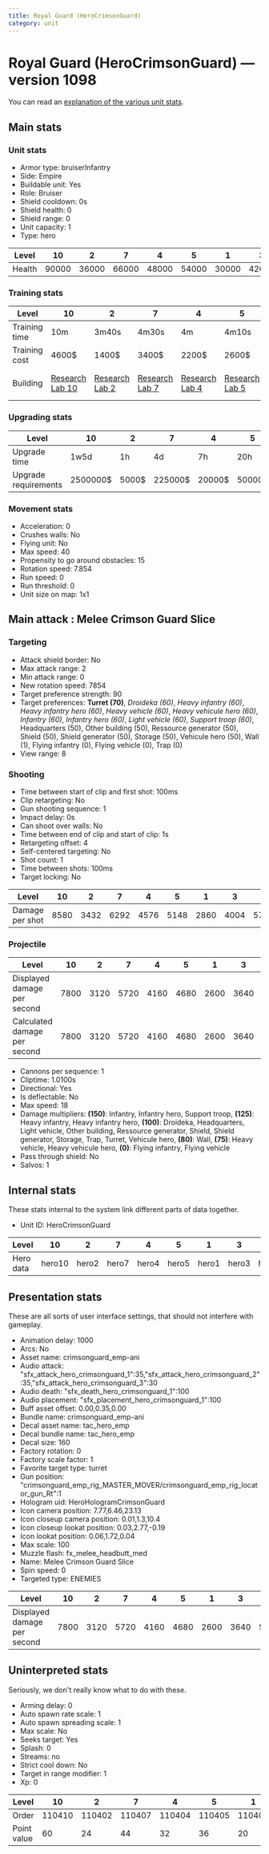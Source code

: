 ```yaml
---
title: Royal Guard (HeroCrimsonGuard)
category: unit
---
```


# Royal Guard (HeroCrimsonGuard) — version 1098

You can read an [explanation  of the various unit stats](unitexplained.md).

## Main stats

### Unit stats

  * Armor type: bruiserInfantry
  * Side: Empire
  * Buildable unit: Yes
  * Role: Bruiser
  * Shield cooldown: 0s
  * Shield health: 0
  * Shield range: 0
  * Unit capacity: 1
  * Type: hero

|Level |10   |2    |7    |4    |5    |1    |3    |6    |8    |9    |
|------|-----|-----|-----|-----|-----|-----|-----|-----|-----|-----|
|Health|90000|36000|66000|48000|54000|30000|42000|60000|72000|78000|


### Training stats

|Level        |10                                      |2                                      |7                                      |4                                      |5                                      |1                                           |3                                      |6                                      |8                                      |9                                      |
|-------------|----------------------------------------|---------------------------------------|---------------------------------------|---------------------------------------|---------------------------------------|--------------------------------------------|---------------------------------------|---------------------------------------|---------------------------------------|---------------------------------------|
|Training time|10m                                     |3m40s                                  |4m30s                                  |4m                                     |4m10s                                  |3m30s                                       |3m50s                                  |4m20s                                  |9m20s                                  |9m40s                                  |
|Training cost|4600$                                   |1400$                                  |3400$                                  |2200$                                  |2600$                                  |1000$                                       |1800$                                  |3000$                                  |4000$                                  |4200$                                  |
|Building     |[Research Lab 10](empireOffenseLab.html)|[Research Lab 2](empireOffenseLab.html)|[Research Lab 7](empireOffenseLab.html)|[Research Lab 4](empireOffenseLab.html)|[Research Lab 5](empireOffenseLab.html)|[Hero Command 4](empireTacticalCommand.html)|[Research Lab 3](empireOffenseLab.html)|[Research Lab 6](empireOffenseLab.html)|[Research Lab 8](empireOffenseLab.html)|[Research Lab 9](empireOffenseLab.html)|


### Upgrading stats

|Level               |10      |2    |7      |4     |5     |1    |3     |6      |8      |9       |
|--------------------|--------|-----|-------|------|------|-----|------|-------|-------|--------|
|Upgrade time        |1w5d    |1h   |4d     |7h    |20h   |0s   |2h30m |2d12h  |6d     |1w1d    |
|Upgrade requirements|2500000$|5000$|225000$|20000$|50000$|3000$|10000$|135000$|450000$|1500000$|


### Movement stats

  * Acceleration: 0
  * Crushes walls: No
  * Flying unit: No
  * Max speed: 40
  * Propensity to go around obstacles: 15
  * Rotation speed: 7.854
  * Run speed: 0
  * Run threshold: 0
  * Unit size on map: 1x1

## Main attack : Melee Crimson Guard Slice

### Targeting

  * Attack shield border: No
  * Max attack range: 2
  * Min attack range: 0
  * New rotation speed: 7854
  * Target preference strength: 90
  * Target preferences: **Turret (70)**, _Droideka (60)_, _Heavy infantry (60)_, _Heavy infantry hero (60)_, _Heavy vehicle (60)_, _Heavy vehicule hero (60)_, _Infantry (60)_, _Infantry hero (60)_, _Light vehicle (60)_, _Support troop (60)_, Headquarters (50), Other building (50), Ressource generator (50), Shield (50), Shield generator (50), Storage (50), Vehicule hero (50), Wall (1), Flying infantry (0), Flying vehicle (0), Trap (0)
  * View range: 8

### Shooting

  * Time between start of clip and first shot: 100ms
  * Clip retargeting: No
  * Gun shooting sequence: 1
  * Impact delay: 0s
  * Can shoot over walls: No
  * Time between end of clip and start of clip: 1s
  * Retargeting offset: 4
  * Self-centered targeting: No
  * Shot count: 1
  * Time between shots: 100ms
  * Target locking: No

|Level          |10  |2   |7   |4   |5   |1   |3   |6   |8   |9   |
|---------------|----|----|----|----|----|----|----|----|----|----|
|Damage per shot|8580|3432|6292|4576|5148|2860|4004|5720|6864|7436|


### Projectile

|Level                       |10  |2   |7   |4   |5   |1   |3   |6   |8   |9   |
|----------------------------|----|----|----|----|----|----|----|----|----|----|
|Displayed damage per second |7800|3120|5720|4160|4680|2600|3640|5200|6240|6760|
|Calculated damage per second|7800|3120|5720|4160|4680|2600|3640|5200|6240|6760|


  * Cannons per sequence: 1
  * Cliptime: 1.0100s
  * Directional: Yes
  * Is deflectable: No
  * Max speed: 18
  * Damage multipliers: **(150)**: Infantry, Infantry hero, Support troop, **(125)**: Heavy infantry, Heavy infantry hero, **(100)**: Droideka, Headquarters, Light vehicle, Other building, Ressource generator, Shield, Shield generator, Storage, Trap, Turret, Vehicule hero, **(80)**: Wall, **(75)**: Heavy vehicle, Heavy vehicule hero, **(0)**: Flying infantry, Flying vehicle
  * Pass through shield: No
  * Salvos: 1

## Internal stats

These stats internal to the system link different parts of data together.

  * Unit ID: HeroCrimsonGuard

|Level    |10    |2    |7    |4    |5    |1    |3    |6    |8    |9    |
|---------|------|-----|-----|-----|-----|-----|-----|-----|-----|-----|
|Hero data|hero10|hero2|hero7|hero4|hero5|hero1|hero3|hero6|hero8|hero9|


## Presentation stats

These are all sorts of user interface settings, that should not interfere with gameplay.

  * Animation delay: 1000
  * Arcs: No
  * Asset name: crimsonguard_emp-ani
  * Audio attack: "sfx_attack_hero_crimsonguard_1":35,"sfx_attack_hero_crimsonguard_2":35,"sfx_attack_hero_crimsonguard_3":30
  * Audio death: "sfx_death_hero_crimsonguard_1":100
  * Audio placement: "sfx_placement_hero_crimsonguard_1":100
  * Buff asset offset: 0.00,0.35,0.00
  * Bundle name: crimsonguard_emp-ani
  * Decal asset name: tac_hero_emp
  * Decal bundle name: tac_hero_emp
  * Decal size: 160
  * Factory rotation: 0
  * Factory scale factor: 1
  * Favorite target type: turret
  * Gun position: "crimsonguard_emp_rig_MASTER_MOVER/crimsonguard_emp_rig_locator_gun_Rt":1
  * Hologram uid: HeroHologramCrimsonGuard
  * Icon camera position: 7.77,6.46,23.13
  * Icon closeup camera position: 0.01,1.3,10.4
  * Icon closeup lookat position: 0.03,2.77,-0.19
  * Icon lookat position: 0.06,1.72,0.04
  * Max scale: 100
  * Muzzle flash: fx_melee_headbutt_med
  * Name: Melee Crimson Guard Slice
  * Spin speed: 0
  * Targeted type: ENEMIES

|Level                      |10  |2   |7   |4   |5   |1   |3   |6   |8   |9   |
|---------------------------|----|----|----|----|----|----|----|----|----|----|
|Displayed damage per second|7800|3120|5720|4160|4680|2600|3640|5200|6240|6760|


## Uninterpreted stats

Seriously, we don't really know what to do with these.

  * Arming delay: 0
  * Auto spawn rate scale: 1
  * Auto spawn spreading scale: 1
  * Max scale: No
  * Seeks target: Yes
  * Splash: 0
  * Streams: no
  * Strict cool down: No
  * Target in range modifier: 1
  * Xp: 0

|Level      |10    |2     |7     |4     |5     |1     |3     |6     |8     |9     |
|-----------|------|------|------|------|------|------|------|------|------|------|
|Order      |110410|110402|110407|110404|110405|110401|110403|110406|110408|110409|
|Point value|60    |24    |44    |32    |36    |20    |28    |40    |48    |52    |



